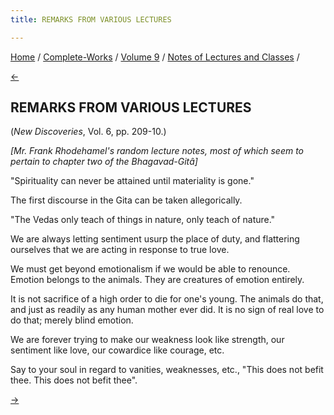 ```yaml
---
title: REMARKS FROM VARIOUS LECTURES

---
```

<div>

[Home](../../../index.htm) / [Complete-Works](../../complete_works.htm)
/ [Volume 9](../volume_9_contents.htm) / [Notes of Lectures and
Classes](notes_of_lectures_and_classes_contents.htm) /

[←](gita_class.htm)

## REMARKS FROM VARIOUS LECTURES

(*New Discoveries*, Vol. 6, pp. 209-10.)

*\[Mr. Frank Rhodehamel's random lecture notes, most of which seem to
pertain to chapter two of the Bhagavad-Gitâ\]*

"Spirituality can never be attained until materiality is gone."

The first discourse in the Gita can be taken allegorically.

"The Vedas only teach of things in nature, only teach of nature."

We are always letting sentiment usurp the place of duty, and flattering
ourselves that we are acting in response to true love.

We must get beyond emotionalism if we would be able to renounce. Emotion
belongs to the animals. They are creatures of emotion entirely.

It is not sacrifice of a high order to die for one's young. The animals
do that, and just as readily as any human mother ever did. It is no sign
of real love to do that; merely blind emotion.

We are forever trying to make our weakness look like strength, our
sentiment like love, our cowardice like courage, etc.

Say to your soul in regard to vanities, weaknesses, etc., "This does not
befit thee. This does not befit thee".

[→](../writings_prose_and_poems/writings_prose_and_poems_contents.htm)

</div>
